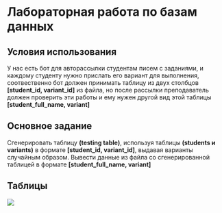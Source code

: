 # Лабораторная работа по базам данных

## Условия использования 

У нас есть бот для авторассылки студентам писем с заданиями, и каждому студенту нужно прислать его вариант для выполнения, 
соотвественно бот должен принимать таблицу из двух столбцов **[student_id, variant_id]** из файла, но после рассылки 
преподаватель должен проверить эти работы и ему нужен другой вид этой таблицы **[student_full_name, variant]**

## Основное задание

Сгенерировать таблицу **(testing table)**, используя таблицы **(students и variants)** в формате **[student_id, variant_id]**, 
выдавая варианты случайным образом. Вывести данные из файла со сгенерированной таблицей в формате **[student_full_name, variant]**

## Таблицы

![](https://user-images.githubusercontent.com/98475298/231463910-b05835db-0a2d-466b-bf5a-65bd7c2046c8.png)
